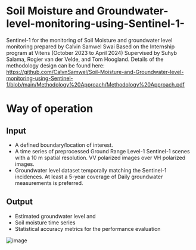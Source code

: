 # Soil Moisture and Groundwater-level-monitoring-using-Sentinel-1-

Sentinel-1 for the monitoring of Soil Moisture and groundwater level monitoring prepared by Calvin Samwel Swai Based on the Internship program at Vitens (October 2023 to April 2024) Supervised by Suhyb Salama, Rogier van der Velde, and Tom Hoogland. Details of the methodology design can be found here: https://github.com/CalvnSamwel/Soil-Moisture-and-Groundwater-level-monitoring-using-Sentinel-1/blob/main/Methodology%20Approach/Methodology%20Approach.pdf

# Way of operation

## Input

* A defined boundary/location of interest. 
* A time series of preprocessed Ground Range Level-1 Sentinel-1 scenes with a 10 m spatial resolution. VV polarized images over VH polarized images.
* Groundwater level dataset temporally matching the Sentinel-1 incidences. At least a 5-year coverage of Daily groundwater measurements is preferred.

## Output
* Estimated groundwater level and
* Soil moisture time series
* Statistical accuracy metrics for the performance evaluation

![image](https://github.com/user-attachments/assets/8ed8287c-55f1-4c1f-b043-c7b23adf120f)
